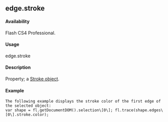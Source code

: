 ## edge.stroke

#### Availability

Flash CS4 Professional.

#### Usage

edge.stroke

#### Description

Property; a [Stroke object](#_bookmark876).

#### Example

```
The following example displays the stroke color of the first edge of the selected object:
var shape = fl.getDocumentDOM().selection\[0\]; fl.trace(shape.edges\[0\].stroke.color);

```